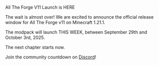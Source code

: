 All The Forge V11 Launch is HERE

The wait is almost over! We are excited to announce the official release window for All The Forge v11 on Minecraft 1.21.1.

The modpack will launch THIS WEEK, between September 29th and October 3rd, 2025.

The next chapter starts now. 

Join the community countdown on [Discord](https://discord.ampznetwork.com)!

